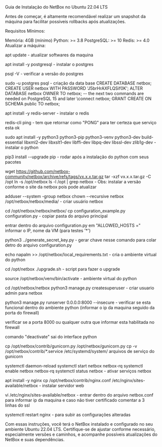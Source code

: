Guia de Instalação do NetBox no Ubuntu 22.04 LTS

Antes de começar, é altamente recomendável realizar um snapshot da máquina para facilitar possíveis rollbacks após atualizações.

Requisitos Mínimos:

Memória: 4GB (mínimo)
Python: >= 3.8
PostgreSQL: >= 10
Redis: >= 4.0
Atualizar a máquina:

apt update - atualizar softwares da maquina

apt install -y postgresql - instalar o postgres

psql -V - verificar a versão do postgres

sudo -u postgres psql - criação da data base
CREATE DATABASE netbox;
CREATE USER netbox WITH PASSWORD 'J5brHrAXFLQSif0K';
ALTER DATABASE netbox OWNER TO netbox;
-- the next two commands are needed on PostgreSQL 15 and later
\connect netbox;
GRANT CREATE ON SCHEMA public TO netbox;

apt install -y redis-server - instalar o redis

redis-cli ping - tem que retornar como "PONG" para ter certeza que serviço esta ok

sudo apt install -y python3 python3-pip python3-venv python3-dev build-essential libxml2-dev libxslt1-dev libffi-dev libpq-dev libssl-dev zlib1g-dev - instalar o python

pip3 install --upgrade pip - rodar após a instalação do python com seus pacotes

wget https://github.com/netbox-community/netbox/archive/refs/tags/vx.x.x.tar.gz
tar -xzf vx.x.x.tar.gz -C /opt
ln -s /opt/netbox
ls -l /opt | grep netbox - Obs: instalar a versão conforme o site da netbox pois pode atualizar

adduser --system -group netbox
chown --recursive netbox /opt/netbox/netbox/media/ - criar usuário netbox

cd /opt/netbox/netbox/netbox/
cp configuration_example.py configuration.py - copiar pasta do arquivo principal

entrar dentro do arquivo configuration.py em "ALLOWED_HOSTS =" informar o IP, nome da VM (para testes '*')

python3 ../generate_secret_key.py - gerar chave nesse comando para colar detro do arquivo configuration.py

echo napalm >> /opt/netbox/local_requirements.txt - cria o ambiente virtual do python

cd /opt/netbox
./upgrade.sh - script para fazer o upgrade

source /opt/netbox/venv/bin/activate - ambiente virtual do python

cd /opt/netbox/netbox
python3 manage.py createsuperuser - criar usuario admin para netbox

python3 manage.py runserver 0.0.0.0:8000 --insecure - verificar se esta funcional dentro do ambiente python (informar o ip da maquina seguido da porta do firewall)

verificar se a porta 8000 ou qualquer outra que informar esta habilitada no firewall

comando "deactivate" sai do interface python

cp /opt/netbox/contrib/gunicorn.py /opt/netbox/gunicorn.py
cp -v /opt/netbox/contrib/*.service /etc/systemd/system/ arquivos de serviço do gunicorn

systemctl daemon-reload
systemctl start netbox netbox-rq
systemctl enable netbox netbox-rq
systemctl status netbox - ativar serviços netbox 

apt install -y nginx
cp /opt/netbox/contrib/nginx.conf /etc/nginx/sites-available/netbox - instalar servidor web

vi /etc/nginx/sites-available/netbox - entrar dentro do arquivo netbox.conf para informar ip da maquina e caso não tiver certificado comentar a 3 linhas do ssl

systemctl restart nginx - para subir as configurações alteradas

Com essas instruções, você terá o NetBox instalado e configurado no seu ambiente Ubuntu 22.04 LTS. Certifique-se de ajustar conforme necessário, especialmente versões e caminhos, e acompanhe possíveis atualizações do NetBox e suas dependências.
